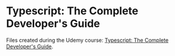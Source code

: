 # Typescript: The Complete Developer's Guide

Files created during the Udemy course:
[Typescript: The Complete Developer's Guide](https://www.udemy.com/course/typescript-the-complete-developers-guide).
